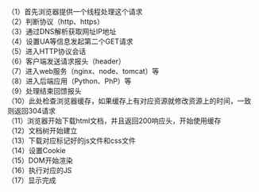 （1）首先浏览器提供一个线程处理这个请求<br/>
（2）判断协议（http、https）<br/>
（3）通过DNS解析获取网址IP地址<br/>
（4）设置UA等信息发起第二个GET请求<br/>
（5）进入HTTP协议会话<br/>
（6）客户端发送请求报头（header）<br/>
（7）进入web服务（nginx、node、tomcat）等<br/>
（8）进入后端应用（Python、PhP）等<br/>
（9）处理结束回馈报头<br/>
（10）此处检查浏览器缓存，如果缓存上有对应资源就修改资源上的时间，一致则返回304请求<br/>
（11）浏览器开始下载html文档，并且返回200响应头，开始使用缓存<br/>
（12）文档树开始建立<br/>
（13）下载对应标记好的js文件和css文件<br/>
（14）设置Cookie<br/>
（15）DOM开始渲染<br/>
（16）执行对应的JS<br/>
（17）显示完成
